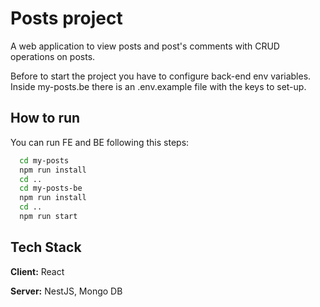 
# Posts project

A web application to view posts and post's comments with CRUD operations on posts.

Before to start the project you have to configure back-end env variables.
Inside my-posts.be there is an .env.example file with the keys to set-up.

## How to run

You can run FE and BE following this steps:

```bash
  cd my-posts
  npm run install
  cd ..
  cd my-posts-be
  npm run install
  cd ..
  npm run start
```


## Tech Stack

**Client:** React

**Server:** NestJS, Mongo DB